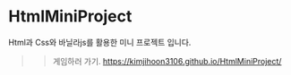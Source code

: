 # HtmlMiniProject
Html과 Css와 바닐라js를 활용한 미니 프로젝트 입니다.

>>게임하러 가기.
https://kimjihoon3106.github.io/HtmlMiniProject/